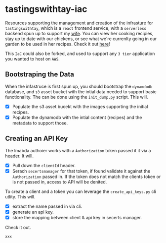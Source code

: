 # tastingswithtay-iac
Resources supporting the management and creation of the infrasture for `tastingswithtay`, which is a `react` frontend service, with a `serverless` backend spun up to support my [wife](https://www.linkedin.com/search/results/all/?fetchDeterministicClustersOnly=true&heroEntityKey=urn%3Ali%3Afsd_profile%3AACoAAA2cmMIBoJJcTrc_KMA9KfnvpC_o09K2LhI&keywords=taylor%20dennis%20cfp%C2%AE&origin=RICH_QUERY_SUGGESTION&position=0&searchId=7814197b-183e-411a-8544-ddf606477752&sid=T%3Bg). You can view her cooking recipies, stay up to date with our chickens, or see what we're currenlty going in our garden to be used in her recipes. Check it out [here](http://tastingswithtay.com/)!


This `IaC` could also be forked, and used to support any `3 tier` application you wanted to host on `AWS`.


## Bootstraping the Data
When the infastruce is first spun up, you should bootstrap the `dynamdodb` database, and `s3` asset bucket with the intial data needed to support basic functionality. The can be done using the `init_dump.py` script. This will.

- [x] Populate the s3 asset bucekt with the images supporting the initial recipes.
- [x] Populate the dynamodb with the intial content (recipes) and the metadata to support those.

## Creating an API Key
The lmabda authoier works with a `Authorization` token passed it it via a header. It will.

- [x] Pull down the `clientId` header.
- [x] Serach `secertsmanager` for that token, if found validate it against the `Authorization` passed in. If the token does not match the clients token or is not passed in, access to API will be denited.

To create a client and a token you can leverage the `create_api_keys.py` cli utlity. This will.

- [x] extract the name passed in via cli.
- [x] generate an api key.
- [x] store the mapping between client & api key in secerts manager.

Check it out.
```
xxx
```

